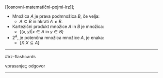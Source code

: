[[osnovni-matematični-pojmi-irz]];

- Množica $A$ je prava podmnožica $B$, če velja: 
	- $A\subseteq B$ in hkrati $A\neq B$.
- Kartezični produkt množice $A$ in $B$ je množica:
	- $\{(x, y) | x \in A$ in $y \in B\}$
- $2^{A}$, je potenčna množica množice $A$, je enaka: 
	- $\{X | X \subseteq A\}$

---

#irz-flashcards 

vprasanje;; odgovor

---
